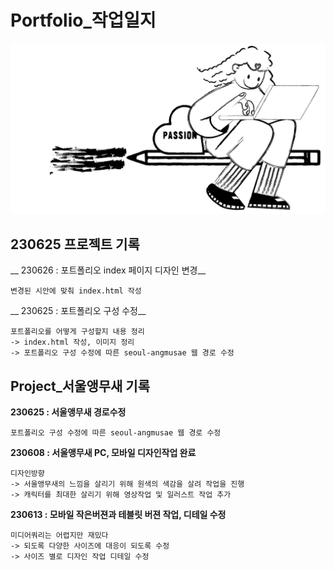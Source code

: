 # Portfolio_작업일지
![backgroundEx](./images/me2.gif)

## 230625 프로젝트 기록

__ 230626 : 포트폴리오 index 페이지 디자인 변경__

    변경된 시안에 맞춰 index.html 작성

__ 230625 : 포트폴리오 구성 수정__

    포트폴리오를 어떻게 구성할지 내용 정리 
    -> index.html 작성, 이미지 정리
    -> 포트폴리오 구성 수정에 따른 seoul-angmusae 웹 경로 수정


## Project_서울앵무새 기록

__230625 : 서울앵무새 경로수정__

    포트폴리오 구성 수정에 따른 seoul-angmusae 웹 경로 수정

__230608 : 서울앵무새 PC, 모바일 디자인작업 완료__

    디자인방향
    -> 서울앵무새의 느낌을 살리기 위해 원색의 색감을 살려 작업을 진행
    -> 캐릭터를 최대한 살리기 위해 영상작업 및 일러스트 작업 추가

__230613 : 모바일 작은버젼과 테블릿 버젼 작업, 디테일 수정__

    미디어쿼리는 어렵지만 재밌다
    -> 되도록 다양한 사이즈에 대응이 되도록 수정
    -> 사이즈 별로 디자인 작업 디테일 수정
